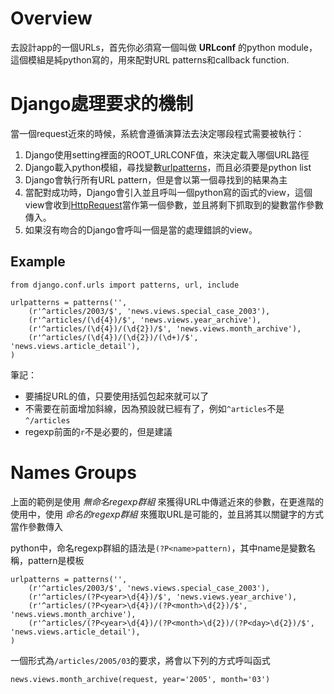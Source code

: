 Overview
====================

去設計app的一個URLs，首先你必須寫一個叫做 **URLconf** 的python module，這個模組是純python寫的，用來配對URL patterns和callback function.

Django處理要求的機制
====================

當一個request近來的時候，系統會遵循演算法去決定哪段程式需要被執行：

1. Django使用setting裡面的ROOT_URLCONF值，來決定載入哪個URL路徑
2. Django載入python模組，尋找變數[urlpatterns](#)，而且必須要是python list
3. Django會執行所有URL pattern，但是會以第一個尋找到的結果為主
4. 當配對成功時，Django會引入並且呼叫一個python寫的函式的view，這個view會收到[HttpRequest]()當作第一個參數，並且將剩下抓取到的變數當作參數傳入。
5. 如果沒有吻合的Django會呼叫一個是當的處理錯誤的view。

Example
--------------------

    from django.conf.urls import patterns, url, include

    urlpatterns = patterns('',
        (r'^articles/2003/$', 'news.views.special_case_2003'),
        (r'^articles/(\d{4})/$', 'news.views.year_archive'),
        (r'^articles/(\d{4})/(\d{2})/$', 'news.views.month_archive'),
        (r'^articles/(\d{4})/(\d{2})/(\d+)/$', 'news.views.article_detail'),
    )

筆記：

+ 要捕捉URL的值，只要使用括弧包起來就可以了
+ 不需要在前面增加斜線，因為預設就已經有了，例如`^articles`不是`^/articles`
+ regexp前面的`r`不是必要的，但是建議

Names Groups
====================

上面的範例是使用 *無命名regexp群組* 來獲得URL中傳遞近來的參數，在更進階的使用中，使用 *命名的regexp群組* 來獲取URL是可能的，並且將其以關鍵字的方式當作參數傳入

python中，命名regexp群組的語法是`(?P<name>pattern)`，其中name是變數名稱，pattern是模板

    urlpatterns = patterns('',
        (r'^articles/2003/$', 'news.views.special_case_2003'),
        (r'^articles/(?P<year>\d{4})/$', 'news.views.year_archive'),
        (r'^articles/(?P<year>\d{4})/(?P<month>\d{2})/$', 'news.views.month_archive'),
        (r'^articles/(?P<year>\d{4})/(?P<month>\d{2})/(?P<day>\d{2})/$', 'news.views.article_detail'),
    )

一個形式為`/articles/2005/03`的要求，將會以下列的方式呼叫函式

    news.views.month_archive(request, year='2005', month='03')


